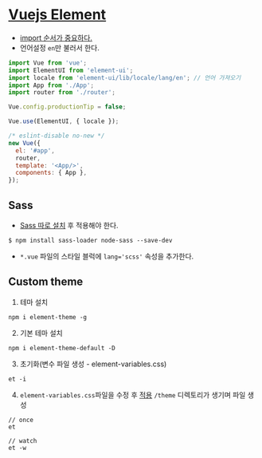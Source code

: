 # [Vuejs Element](http://element.eleme.io/#/en-US/component/installation)

- [import 순서가 중요하다.](https://github.com/eslint/eslint/issues/5583)
- 언어설정 `en`만 불러서 한다.

```javascript
import Vue from 'vue';
import ElementUI from 'element-ui';
import locale from 'element-ui/lib/locale/lang/en'; // 언어 가져오기
import App from './App';
import router from './router';

Vue.config.productionTip = false;

Vue.use(ElementUI, { locale });

/* eslint-disable no-new */
new Vue({
  el: '#app',
  router,
  template: '<App/>',
  components: { App },
});
```

## Sass

- [Sass 따로 설치](https://vuejs-kr.github.io/jekyll/update/2017/01/17/vuejs-external-css-library/) 후 적용해야 한다.

```
$ npm install sass-loader node-sass --save-dev
```

- `*.vue` 파일의 스타일 블럭에 `lang='scss'` 속성을 추가한다.

## Custom theme

1. 테마 설치

```
npm i element-theme -g
```

2. 기본 테마 설치

```
npm i element-theme-default -D
```

3. 초기화(변수 파일 생성 - element-variables.css)

```
et -i
```

4. `element-variables.css`파일을 수정 후 [적용](http://element.eleme.io/#/en-US/component/custom-theme#build-theme)
`/theme` 디렉토리가 생기며 파일 생성

```
// once
et

// watch
et -w
```
